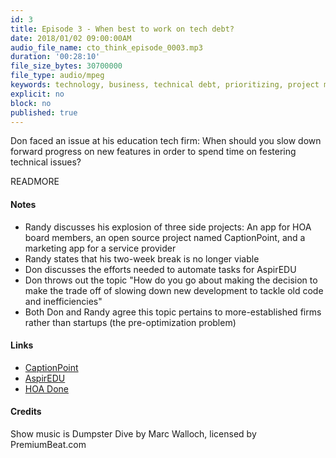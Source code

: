 ```yaml
---
id: 3
title: Episode 3 - When best to work on tech debt?
date: 2018/01/02 09:00:00AM
audio_file_name: cto_think_episode_0003.mp3
duration: '00:28:10'
file_size_bytes: 30700000
file_type: audio/mpeg
keywords: technology, business, technical debt, prioritizing, project management, product management
explicit: no
block: no
published: true
---
```


Don faced an issue at his education tech firm: When should you slow down forward progress on new features in order to spend time on festering technical issues?

READMORE

#### Notes

* Randy discusses his explosion of three side projects: An app for HOA board members, an open source project named CaptionPoint, and a marketing app for a service provider
* Randy states that his two-week break is no longer viable
* Don discusses the efforts needed to automate tasks for AspirEDU
* Don throws out the topic "How do you go about making the decision to make the trade off of slowing down new development to tackle old code and inefficiencies"
* Both Don and Randy agree this topic pertains to more-established firms rather than startups (the pre-optimization problem)

#### Links

* [CaptionPoint](http://www.captionpoint.com)
* [AspirEDU](https://aspiredu.com)
* [HOA Done](https://www.hoadone.com)

#### Credits

Show music is Dumpster Dive by Marc Walloch, licensed by PremiumBeat.com
